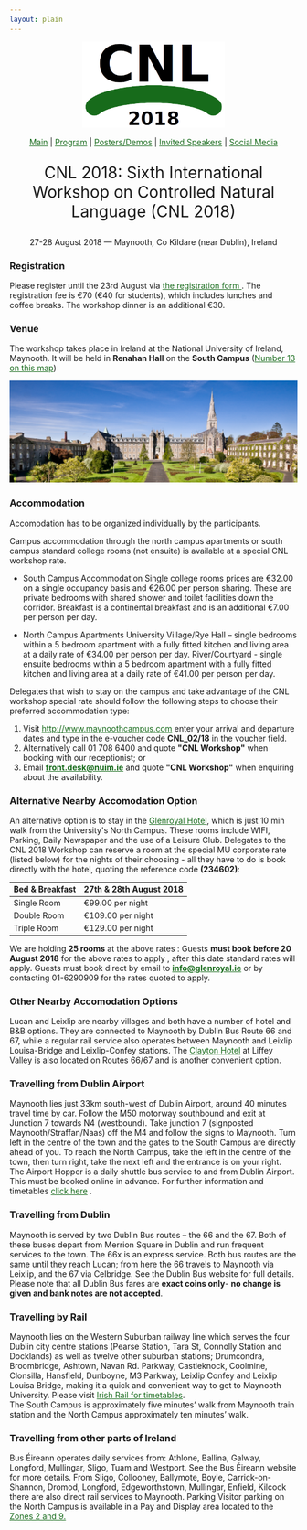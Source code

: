 ```yaml
---
layout: plain
---
```

<style>
a { color: #176B1B; }
#main_content a:hover { color: #30a030; }
</style>
<p align="middle"><img src="cnl2018logo.png" width="250"/></p>
<p class="tabs" align="middle">
<a href="cnl2018.html">Main</a> | <a href="cnl2018program.html">Program</a> | <a href="cnl2018pd.html">Posters/Demos</a> | <a href="cnl2018speakers.html">Invited Speakers</a> | <a href="cnl2018SM.html">Social Media</a>
</p>
<p align="middle" style="font-size:200%">CNL 2018: Sixth International Workshop on Controlled Natural Language (CNL 2018)</p>
<p align="middle">27-28 August 2018 — Maynooth, Co Kildare (near Dublin), Ireland</p>


### Registration

Please register until the 23rd August via [the registration form ](https://shop.nuim.ie/index.php?app=ecom&ns=prodshow&ref=1350058). The registration fee is €70 (€40 for students), which includes lunches and coffee breaks. The workshop dinner is an additional €30.

### Venue

The workshop takes place in Ireland at the National University of Ireland, Maynooth. It will be held in **Renahan Hall** on the **South Campus** ([Number 13 on this map](https://www.maynoothuniversity.ie/campus-life/campus-map))

<p align="middle">
<a href="https://www.maynoothuniversity.ie/campus-life/campus-photo-tour"><img src="NUIMCampus.jpg" width="800"/></a>
</p>

### Accommodation

Accomodation has to be organized individually by the participants.

Campus accommodation through the north campus apartments or south campus standard college rooms (not ensuite) is available at a special CNL workshop rate.

- South Campus Accommodation Single college rooms prices are €32.00 on a single occupancy basis and €26.00 per person sharing. These are private bedrooms with shared shower and toilet facilities down the corridor. Breakfast is a continental breakfast and is an additional €7.00 per person per day.

- North Campus Apartments University Village/Rye Hall – single bedrooms within a 5 bedroom apartment with a fully fitted kitchen and living area at a daily rate of €34.00 per person per day. River/Courtyard - single ensuite bedrooms within a 5 bedroom apartment with a fully fitted kitchen and living area at a daily rate of €41.00 per person per day.

Delegates that wish to stay on the campus and take advantage of the CNL workshop special rate should follow the following steps to choose their preferred accommodation type:

1. Visit <http://www.maynoothcampus.com> enter your arrival and departure dates and type in the e-voucher code **CNL_02/18** in the voucher field.
2. Alternatively call 01 708 6400 and quote **"CNL Workshop"** when booking with our receptionist; or
3. Email **front.desk@nuim.ie** and quote **"CNL Workshop"** when enquiring about the availability.

### Alternative Nearby Accomodation Option

An alternative option is to stay in the [Glenroyal Hotel](https://www.glenroyal.ie), which is just 10 min walk from the University's North Campus. These rooms include WIFI, Parking, Daily Newspaper and the use of a Leisure Club. Delegates to the CNL 2018 Workshop can reserve a room at the special MU corporate rate (listed below) for the nights of their choosing - all they have to do is book
directly with the hotel, quoting the reference code **(234602)**: 

| Bed & Breakfast | 27th & 28th August 2018 |
| ----------------|-------------------------|
| Single Room     |  €99.00 per night   |
| Double Room       |€109.00 per night |
| Triple Room      | €129.00 per night |
 
We are holding **25 rooms** at the above rates :  Guests **must book before 20 August 2018**  for the above rates to apply , after this date standard rates will apply. Guests must book direct by email to **info@glenroyal.ie** or by contacting 01-6290909 for the rates quoted to apply.


### Other Nearby Accomodation Options
Lucan and Leixlip are nearby villages and both have a number of hotel and B&B options. They are connected to Maynooth by Dublin Bus Route 66 and 67, while a regular rail service also operates between Maynooth and Leixlip Louisa-Bridge and Leixlip-Confey stations. The [Clayton Hotel](https://www.www.claytonhotelliffeyvalley.com.ie) at Liffey Valley is also located on Routes 66/67 and is another convenient option. 

### Travelling from Dublin Airport
Maynooth lies just 33km south-west of Dublin Airport, around 40 minutes travel time by car. Follow
the M50 motorway southbound and exit at Junction 7 towards N4 (westbound). Take junction 7
(signposted Maynooth/Straffan/Naas) off the M4 and follow the signs to Maynooth. Turn left in the
centre of the town and the gates to the South Campus are directly ahead of you. To reach the North
Campus, take the left in the centre of the town, then turn right, take the next left and the entrance is on
your right.
The Airport Hopper is a daily shuttle bus service to and from Dublin Airport. This must be booked
online in advance. For further information and timetables [click here](https://airporthopper.ie/maynoothtimetable/) .
### Travelling from Dublin
Maynooth is served by two Dublin Bus routes – the 66 and the 67. Both of these buses depart from
Merrion Square in Dublin and run frequent services to the town. The 66x is an express service. Both
bus routes are the same until they reach Lucan; from here the 66 travels to Maynooth via Leixlip, and
the 67 via Celbridge. See the Dublin Bus website for full details. Please note that all Dublin Bus fares
are **exact coins only**- **no change is given and bank notes are not accepted**.
### Travelling by Rail
Maynooth lies on the Western Suburban railway line which serves the four Dublin city centre stations
(Pearse Station, Tara St, Connolly Station and Docklands) as well as twelve other suburban stations;
Drumcondra, Broombridge, Ashtown, Navan Rd. Parkway, Castleknock, Coolmine, Clonsilla,
Hansfield, Dunboyne, M3 Parkway, Leixlip Confey and Leixlip Louisa Bridge, making it a quick and
convenient way to get to Maynooth University. Please visit [Irish Rail for timetables](http://www.irishrail.ie/timetables/station#m).  
The South Campus is approximately five minutes’ walk from Maynooth train station and the North
Campus approximately ten minutes’ walk.

### Travelling from other parts of Ireland
Bus Éireann operates daily services from: Athlone, Ballina, Galway, Longford, Mullingar, Sligo, Tuam
and Westport. See the Bus Éireann website for more details.
From Sligo, Collooney, Ballymote, Boyle, Carrick-on-Shannon, Dromod, Longford, Edgeworthstown,
Mullingar, Enfield, Kilcock there are also direct rail services to Maynooth.
Parking
Visitor parking on the North Campus is available in a Pay and Display area located to the [Zones 2 and 9. ](https://www.maynoothuniversity.ie/sites/default/files/assets/document/Parking%20on%20Campus%202016_0.pdf)
